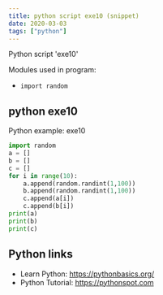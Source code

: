 ```yaml
---
title: python script exe10 (snippet)
date: 2020-03-03
tags: ["python"]
---
```

Python script 'exe10'


Modules used in program: 
* `import random`

## python exe10

Python example: exe10

```python
import random
a = []
b = []
c = []
for i in range(10):
    a.append(random.randint(1,100))
    b.append(random.randint(1,100))
    c.append(a[i])
    c.append(b[i])
print(a)
print(b)
print(c)


```

## Python links

- Learn Python: https://pythonbasics.org/
- Python Tutorial: https://pythonspot.com
